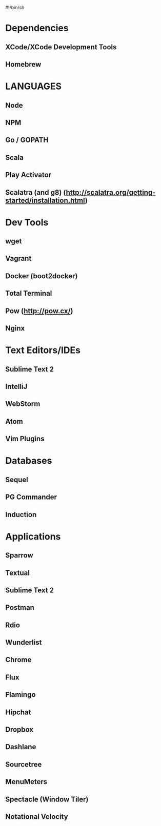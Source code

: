 #!/bin/sh

# Dependencies

## XCode/XCode Development Tools
## Homebrew

# LANGUAGES

## Node
## NPM
## Go / GOPATH

## Scala
## Play Activator

## Scalatra (and g8) (http://scalatra.org/getting-started/installation.html)
# Dev Tools

## wget
## Vagrant
## Docker (boot2docker)
## Total Terminal
## Pow (http://pow.cx/)
## Nginx

# Text Editors/IDEs

## Sublime Text 2
## IntelliJ
## WebStorm
## Atom
## Vim Plugins

# Databases

## Sequel
## PG Commander
## Induction

# Applications

## Sparrow
## Textual
## Sublime Text 2
## Postman
## Rdio
## Wunderlist
## Chrome
## Flux
## Flamingo
## Hipchat
## Dropbox
## Dashlane
## Sourcetree

## MenuMeters

## Spectacle (Window Tiler)

## Notational Velocity

